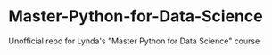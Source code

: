 # Master-Python-for-Data-Science
Unofficial repo for Lynda's "Master Python for Data Science" course
